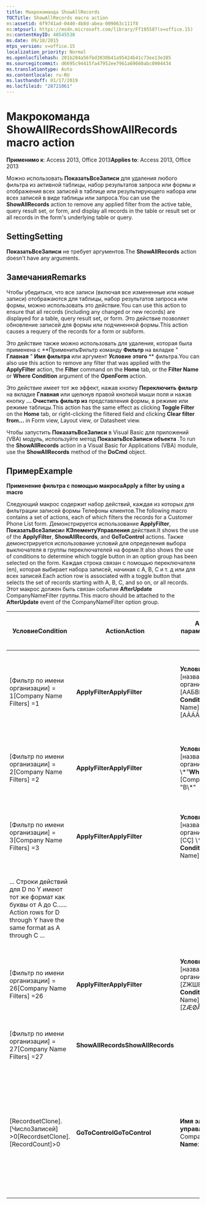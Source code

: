 ```yaml
---
title: Макрокоманда ShowAllRecords
TOCTitle: ShowAllRecords macro action
ms:assetid: 6f9741ad-0440-4b8d-abea-009063c111f8
ms:mtpsurl: https://msdn.microsoft.com/library/Ff195587(v=office.15)
ms:contentKeyID: 48545538
ms.date: 09/18/2015
mtps_version: v=office.15
localization_priority: Normal
ms.openlocfilehash: 201b284a56fbd3030b41a95424b41c73ee13e385
ms.sourcegitcommit: d6695c94415fa47952ee7961a69660abc0904434
ms.translationtype: Auto
ms.contentlocale: ru-RU
ms.lasthandoff: 01/17/2019
ms.locfileid: "28721061"
---
```

# <a name="showallrecords-macro-action"></a><span data-ttu-id="2c937-102">Макрокоманда ShowAllRecords</span><span class="sxs-lookup"><span data-stu-id="2c937-102">ShowAllRecords macro action</span></span>


<span data-ttu-id="2c937-103">**Применимо к**: Access 2013, Office 2013</span><span class="sxs-lookup"><span data-stu-id="2c937-103">**Applies to**: Access 2013, Office 2013</span></span>


<span data-ttu-id="2c937-104">Можно использовать **ПоказатьВсеЗаписи** для удаления любого фильтра из активной таблицы, набор результатов запроса или формы и отображения всех записей в таблице или результирующего набора или всех записей в виде таблицы или запроса.</span><span class="sxs-lookup"><span data-stu-id="2c937-104">You can use the **ShowAllRecords** action to remove any applied filter from the active table, query result set, or form, and display all records in the table or result set or all records in the form's underlying table or query.</span></span>

## <a name="setting"></a><span data-ttu-id="2c937-105">Setting</span><span class="sxs-lookup"><span data-stu-id="2c937-105">Setting</span></span>

<span data-ttu-id="2c937-106">**ПоказатьВсеЗаписи** не требует аргументов.</span><span class="sxs-lookup"><span data-stu-id="2c937-106">The **ShowAllRecords** action doesn't have any arguments.</span></span>

## <a name="remarks"></a><span data-ttu-id="2c937-107">Замечания</span><span class="sxs-lookup"><span data-stu-id="2c937-107">Remarks</span></span>

<span data-ttu-id="2c937-108">Чтобы убедиться, что все записи (включая все измененные или новые записи) отображаются для таблицы, набор результатов запроса или формы, можно использовать это действие.</span><span class="sxs-lookup"><span data-stu-id="2c937-108">You can use this action to ensure that all records (including any changed or new records) are displayed for a table, query result set, or form.</span></span> <span data-ttu-id="2c937-109">Это действие позволяет обновление записей для формы или подчиненной формы.</span><span class="sxs-lookup"><span data-stu-id="2c937-109">This action causes a requery of the records for a form or subform.</span></span>

<span data-ttu-id="2c937-110">Это действие также можно использовать для удаления, которая была применена с \*\*ПрименитьФильтр команду **Фильтр** на вкладке " **Главная** " **Имя фильтра** или аргумент **Условие** **этого** \*\* фильтра.</span><span class="sxs-lookup"><span data-stu-id="2c937-110">You can also use this action to remove any filter that was applied with the **ApplyFilter** action, the **Filter** command on the **Home** tab, or the **Filter Name** or **Where Condition** argument of the **OpenForm** action.</span></span>

<span data-ttu-id="2c937-111">Это действие имеет тот же эффект, нажав кнопку **Переключить фильтр** на вкладке **Главная** или щелкнув правой кнопкой мыши поля и нажав кнопку **... Очистить фильтр из** представления формы, в режиме или режиме таблицы.</span><span class="sxs-lookup"><span data-stu-id="2c937-111">This action has the same effect as clicking **Toggle Filter** on the **Home** tab, or right-clicking the filtered field and clicking **Clear filter from...** in Form view, Layout view, or Datasheet view.</span></span>

<span data-ttu-id="2c937-112">Чтобы запустить **ПоказатьВсеЗаписи** в Visual Basic для приложений (VBA) модуль, используйте метод **ПоказатьВсеЗаписи** **объекта** .</span><span class="sxs-lookup"><span data-stu-id="2c937-112">To run the **ShowAllRecords** action in a Visual Basic for Applications (VBA) module, use the **ShowAllRecords** method of the **DoCmd** object.</span></span>

## <a name="example"></a><span data-ttu-id="2c937-113">Пример</span><span class="sxs-lookup"><span data-stu-id="2c937-113">Example</span></span>

<span data-ttu-id="2c937-114">**Применение фильтра с помощью макроса**</span><span class="sxs-lookup"><span data-stu-id="2c937-114">**Apply a filter by using a macro**</span></span>

<span data-ttu-id="2c937-115">Следующий макрос содержит набор действий, каждая из которых для фильтрации записей формы Телефоны клиентов.</span><span class="sxs-lookup"><span data-stu-id="2c937-115">The following macro contains a set of actions, each of which filters the records for a Customer Phone List form.</span></span> <span data-ttu-id="2c937-116">Демонстрируется использование **ApplyFilter**, **ПоказатьВсеЗаписи**и **КЭлементуУправления** действия.</span><span class="sxs-lookup"><span data-stu-id="2c937-116">It shows the use of the **ApplyFilter**, **ShowAllRecords**, and **GoToControl** actions.</span></span> <span data-ttu-id="2c937-117">Также демонстрируется использование условий для определения выбора выключателя в группы переключателей на форме.</span><span class="sxs-lookup"><span data-stu-id="2c937-117">It also shows the use of conditions to determine which toggle button in an option group has been selected on the form.</span></span> <span data-ttu-id="2c937-118">Каждая строка связан с помощью переключателя (en), которая выбирает набора записей, начиная с A, B, C и т. д или для всех записей.</span><span class="sxs-lookup"><span data-stu-id="2c937-118">Each action row is associated with a toggle button that selects the set of records starting with A, B, C, and so on, or all records.</span></span> <span data-ttu-id="2c937-119">Этот макрос должен быть связан события **AfterUpdate** CompanyNameFilter группы.</span><span class="sxs-lookup"><span data-stu-id="2c937-119">This macro should be attached to the **AfterUpdate** event of the CompanyNameFilter option group.</span></span>

<table>
<colgroup>
<col style="width: 25%" />
<col style="width: 25%" />
<col style="width: 25%" />
<col style="width: 25%" />
</colgroup>
<thead>
<tr class="header">
<th><p><span data-ttu-id="2c937-120">Условие</span><span class="sxs-lookup"><span data-stu-id="2c937-120">Condition</span></span></p></th>
<th><p><span data-ttu-id="2c937-121">Action</span><span class="sxs-lookup"><span data-stu-id="2c937-121">Action</span></span></p></th>
<th><p><span data-ttu-id="2c937-122">Аргументы: параметр</span><span class="sxs-lookup"><span data-stu-id="2c937-122">Arguments: Setting</span></span></p></th>
<th><p><span data-ttu-id="2c937-123">Comment</span><span class="sxs-lookup"><span data-stu-id="2c937-123">Comment</span></span></p></th>
</tr>
</thead>
<tbody>
<tr class="odd">
<td><p><span data-ttu-id="2c937-124">[Фильтр по имени организации] = 1</span><span class="sxs-lookup"><span data-stu-id="2c937-124">[Company Name Filters] =1</span></span></p></td>
<td><p><span data-ttu-id="2c937-125"><strong>ApplyFilter</strong></span><span class="sxs-lookup"><span data-stu-id="2c937-125"><strong>ApplyFilter</strong></span></span></p></td>
<td><p><span data-ttu-id="2c937-126"><strong>Условие отбора</strong>: [название организации] как &quot;[AАБВГД] \*&quot;</span><span class="sxs-lookup"><span data-stu-id="2c937-126"><strong>Where Condition</strong>: [Company Name] Like &quot;[AÀÁÂÃÄ]\*&quot;</span></span></p></td>
<td><p><span data-ttu-id="2c937-127">Фильтр по именам организаций, которые начинаются с отчетные, Б, В, Г или Ä.</span><span class="sxs-lookup"><span data-stu-id="2c937-127">Filter for company names that start with A, À, Á, Â, Ã, or Ä.</span></span></p></td>
</tr>
<tr class="even">
<td><p><span data-ttu-id="2c937-128">[Фильтр по имени организации] = 2</span><span class="sxs-lookup"><span data-stu-id="2c937-128">[Company Name Filters] =2</span></span></p></td>
<td><p><span data-ttu-id="2c937-129"><strong>ApplyFilter</strong></span><span class="sxs-lookup"><span data-stu-id="2c937-129"><strong>ApplyFilter</strong></span></span></p></td>
<td><p><span data-ttu-id="2c937-130"><strong>Условие отбора</strong>: [название организации] как &quot;B \*&quot;</span><span class="sxs-lookup"><span data-stu-id="2c937-130"><strong>Where Condition</strong>: [Company Name] Like &quot;B\*&quot;</span></span></p></td>
<td><p><span data-ttu-id="2c937-131">Фильтр по именам организаций, которые начинаются с б.</span><span class="sxs-lookup"><span data-stu-id="2c937-131">Filter for company names that start with B.</span></span></p></td>
</tr>
<tr class="odd">
<td><p><span data-ttu-id="2c937-132">[Фильтр по имени организации] = 3</span><span class="sxs-lookup"><span data-stu-id="2c937-132">[Company Name Filters] =3</span></span></p></td>
<td><p><span data-ttu-id="2c937-133"><strong>ApplyFilter</strong></span><span class="sxs-lookup"><span data-stu-id="2c937-133"><strong>ApplyFilter</strong></span></span></p></td>
<td><p><span data-ttu-id="2c937-134"><strong>Условие отбора</strong>: [название организации] как &quot;[CÇ] \*&quot;</span><span class="sxs-lookup"><span data-stu-id="2c937-134"><strong>Where Condition</strong>: [Company Name] Like &quot;[CÇ]\*&quot;</span></span></p></td>
<td><p><span data-ttu-id="2c937-135">Фильтр по именам организаций, которые начинаются с или З.</span><span class="sxs-lookup"><span data-stu-id="2c937-135">Filter for company names that start with C or Ç.</span></span></p></td>
</tr>
<tr class="even">
<td><p><span data-ttu-id="2c937-136">... Строки действий для D по Y имеют тот же формат как буквы от A до C...</span><span class="sxs-lookup"><span data-stu-id="2c937-136">... Action rows for D through Y have the same format as A through C ...</span></span></p></td>
<td></td>
<td></td>
<td></td>
</tr>
<tr class="odd">
<td><p><span data-ttu-id="2c937-137">[Фильтр по имени организации] = 26</span><span class="sxs-lookup"><span data-stu-id="2c937-137">[Company Name Filters] =26</span></span></p></td>
<td><p><span data-ttu-id="2c937-138"><strong>ApplyFilter</strong></span><span class="sxs-lookup"><span data-stu-id="2c937-138"><strong>ApplyFilter</strong></span></span></p></td>
<td><p><span data-ttu-id="2c937-139"><strong>Условие отбора</strong>: [название организации] как &quot;[ZЖШЕ] \*&quot;</span><span class="sxs-lookup"><span data-stu-id="2c937-139"><strong>Where Condition</strong>: [Company Name] Like &quot;[ZÆØÅ]\*&quot;</span></span></p></td>
<td><p><span data-ttu-id="2c937-140">Фильтр для названия компаний, начинающиеся со Z, Æ, Ш или Е.</span><span class="sxs-lookup"><span data-stu-id="2c937-140">Filter for company names that start with Z, Æ, Ø, or Å.</span></span></p></td>
</tr>
<tr class="even">
<td><p><span data-ttu-id="2c937-141">[Фильтр по имени организации] = 27</span><span class="sxs-lookup"><span data-stu-id="2c937-141">[Company Name Filters] =27</span></span></p></td>
<td><p><span data-ttu-id="2c937-142"><strong>ShowAllRecords</strong></span><span class="sxs-lookup"><span data-stu-id="2c937-142"><strong>ShowAllRecords</strong></span></span></p></td>
<td><p></p></td>
<td><p><span data-ttu-id="2c937-143">Отображение всех записей.</span><span class="sxs-lookup"><span data-stu-id="2c937-143">Show all records.</span></span></p></td>
</tr>
<tr class="odd">
<td><p><span data-ttu-id="2c937-144">[RecordsetClone]. [ЧислоЗаписей] &gt;0</span><span class="sxs-lookup"><span data-stu-id="2c937-144">[RecordsetClone].[RecordCount]&gt;0</span></span></p></td>
<td><p><span data-ttu-id="2c937-145"><strong>GoToControl</strong></span><span class="sxs-lookup"><span data-stu-id="2c937-145"><strong>GoToControl</strong></span></span></p></td>
<td><p><span data-ttu-id="2c937-146"><strong>Имя элемента управления</strong>: CompanyName</span><span class="sxs-lookup"><span data-stu-id="2c937-146"><strong>Control Name</strong>: CompanyName</span></span></p></td>
<td><p><span data-ttu-id="2c937-147">Если возвращаются записи для выбранных букв, фокус перемещается к элементу управления CompanyName.</span><span class="sxs-lookup"><span data-stu-id="2c937-147">If records are returned for the selected letter, move focus to the CompanyName control.</span></span></p></td>
</tr>
</tbody>
</table>

